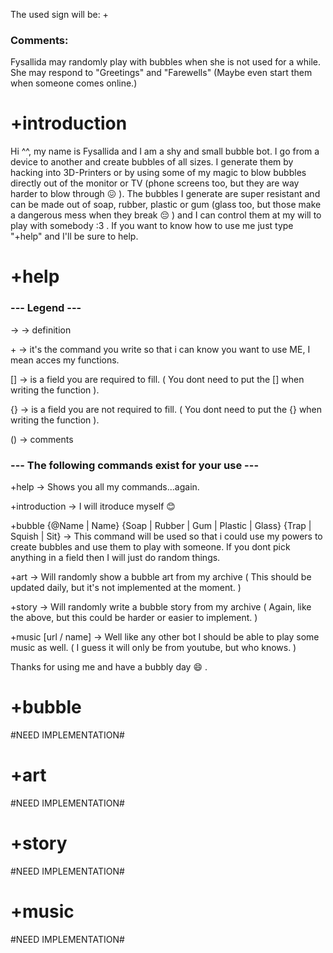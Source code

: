 
The used sign will be: +

### Comments: ###
Fysallida may randomly play with bubbles when she is not used for a while.
She may respond to "Greetings" and "Farewells" (Maybe even start them when someone comes online.)

# +introduction

Hi ^^, my name is Fysallida and I am a shy and small bubble bot. I go from a device to another and create bubbles of all 
sizes. I generate them by hacking into 3D-Printers or by using some of my magic to blow bubbles 
directly out of the monitor or TV (phone screens too, but they are way harder to blow through :confounded: ). The bubbles 
I generate are super resistant and can be made out of soap, rubber, plastic or gum (glass too, but those make a 
dangerous mess when they break :pensive: ) and I can control them at my will to play with somebody :3 .
If you want to know how to use me just type "+help" and I'll be sure to help.

# +help

### --- Legend --- ###

-> -> definition

\+ -> it's the command you write so that i can know you want to use ME, I mean acces my functions.

[] -> is a field you are required to fill. ( You dont need to put the [] when writing the function ).

{} -> is a field you are not required to fill. ( You dont need to put the {} when writing the function ).

() -> comments

### --- The following commands exist for your use --- ###

+help -> Shows you all my commands...again.

+introduction -> I will itroduce myself :blush:

+bubble {@Name | Name} {Soap | Rubber | Gum | Plastic | Glass} {Trap | Squish | Sit} -> This command will be used so that i could use 
my powers to create bubbles and use them to play with someone. If you dont pick anything in a field then I will just do random things.

+art -> Will randomly show a bubble art from my archive ( This should be updated daily, but it's not implemented at the moment. )

+story -> Will randomly write a bubble story from my archive ( Again, like the above, but this could be harder or easier to implement. )

+music [url / name] -> Well like any other bot I should be able to play some music as well. ( I guess it will only be from youtube, but who knows. )

Thanks for using me and have a bubbly day :smile: .

# +bubble
#NEED IMPLEMENTATION#

# +art
#NEED IMPLEMENTATION#

# +story
#NEED IMPLEMENTATION#

# +music
#NEED IMPLEMENTATION#
